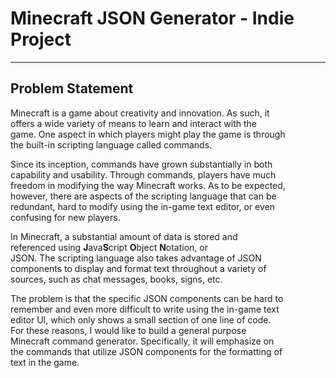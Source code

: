 # Minecraft JSON Generator - Indie Project
---
## Problem Statement
Minecraft is a game about creativity and innovation. As such, it  
offers a wide variety of means to learn and interact with the  
game. One aspect in which players might play the game is through  
the built-in scripting language called commands.

Since its inception, commands have grown substantially in both  
capability and usability. Through commands, players have much  
freedom in modifying the way Minecraft works. As to be expected,  
however, there are aspects of the scripting language that can be  
redundant, hard to modify using the in-game text editor, or even  
confusing for new players.

In Minecraft, a substantial amount of data is stored and  
referenced using **J**ava**S**cript **O**bject **N**otation, or  
JSON. The scripting language also takes advantage of JSON  
components to display and format text throughout a variety of  
sources, such as chat messages, books, signs, etc.

The problem is that the specific JSON components can be hard to  
remember and even more difficult to write using the in-game text  
editor UI, which only shows a small section of one line of code.  
For these reasons, I would like to build a general purpose  
Minecraft command generator. Specifically, it will emphasize on  
the commands that utilize JSON components for the formatting of  
text in the game.
